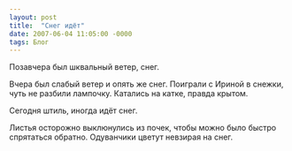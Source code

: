 ```yaml
---
layout: post
title:  "Снег идёт"
date: 2007-06-04 11:05:00 -0000
tags: Блог
---
```


Позавчера был шквальный ветер, снег.

Вчера был слабый ветер и опять же снег. Поиграли с Ириной в снежки, чуть не разбили лампочку. Катались на катке, правда крытом.

Сегодня штиль, иногда идёт снег.

Листья осторожно выклюнулись из почек, чтобы можно было быстро спрятаться обратно. Одуванчики цветут невзирая на снег.